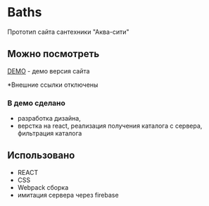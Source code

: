 # Baths

Прототип сайта сантехники "Аква-сити"

## Можно посмотреть

[DEMO](https://elirena.github.io/baths/) - демо версия сайта

*Внешние ссылки отключены

### В демо сделано

- разработка дизайна,
- верстка на react, 
реализация получения каталога с сервера,
фильтрация каталога

## Использовано

* REACT
* CSS
* Webpack сборка
* имитация сервера через firebase

